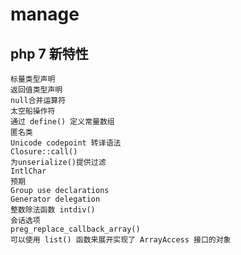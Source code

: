 # manage 

## php 7 新特性
    标量类型声明
    返回值类型声明
    null合并运算符
    太空船操作符
    通过 define() 定义常量数组
    匿名类
    Unicode codepoint 转译语法
    Closure::call()
    为unserialize()提供过滤
    IntlChar
    预期
    Group use declarations
    Generator delegation
    整数除法函数 intdiv()
    会话选项
    preg_replace_callback_array()
    可以使用 list() 函数来展开实现了 ArrayAccess 接口的对象
    